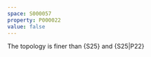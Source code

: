 ```yaml
---
space: S000057
property: P000022
value: false
---
```


The topology is finer than {S25} and {S25|P22}

